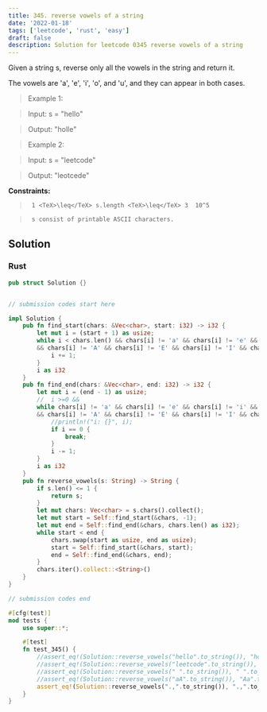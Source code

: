 ```yaml
---
title: 345. reverse vowels of a string
date: '2022-01-18'
tags: ['leetcode', 'rust', 'easy']
draft: false
description: Solution for leetcode 0345 reverse vowels of a string
---
```


 

  Given a string s, reverse only all the vowels in the string and return it.

  The vowels are 'a', 'e', 'i', 'o', and 'u', and they can appear in both cases.

   

 >   Example 1:

 >   Input: s <TeX>=</TeX> "hello"

 >   Output: "holle"

 >   Example 2:

 >   Input: s <TeX>=</TeX> "leetcode"

 >   Output: "leotcede"

   

  **Constraints:**

  

 >   	1 <TeX>\leq</TeX> s.length <TeX>\leq</TeX> 3  10^5

 >   	s consist of printable ASCII characters.


## Solution
### Rust
```rust
pub struct Solution {}


// submission codes start here

impl Solution {
    pub fn find_start(chars: &Vec<char>, start: i32) -> i32 {
        let mut i = (start + 1) as usize;
        while i < chars.len() && chars[i] != 'a' && chars[i] != 'e' && chars[i] != 'i' && chars[i] != 'o' && chars[i] != 'u' 
        && chars[i] != 'A' && chars[i] != 'E' && chars[i] != 'I' && chars[i] != 'O' && chars[i] != 'U' {
            i += 1;
        }
        i as i32
    }
    pub fn find_end(chars: &Vec<char>, end: i32) -> i32 {
        let mut i = (end - 1) as usize;
        //  i >=0 && 
        while chars[i] != 'a' && chars[i] != 'e' && chars[i] != 'i' && chars[i] != 'o' && chars[i] != 'u' 
        && chars[i] != 'A' && chars[i] != 'E' && chars[i] != 'I' && chars[i] != 'O' && chars[i] != 'U' {
            //println!("i: {}", i);
            if i == 0 {
                break;
            }
            i -= 1;
        }
        i as i32
    }
    pub fn reverse_vowels(s: String) -> String {
        if s.len() <= 1 {
            return s;
        }
        let mut chars: Vec<char> = s.chars().collect();
        let mut start = Self::find_start(&chars, -1);
        let mut end = Self::find_end(&chars, chars.len() as i32);
        while start < end {
            chars.swap(start as usize, end as usize);
            start = Self::find_start(&chars, start);
            end = Self::find_end(&chars, end);
        }
        chars.iter().collect::<String>()
    }
}

// submission codes end

#[cfg(test)]
mod tests {
    use super::*;

    #[test]
    fn test_345() {
        //assert_eq!(Solution::reverse_vowels("hello".to_string()), "holle".to_string());
        //assert_eq!(Solution::reverse_vowels("leetcode".to_string()), "leotcede".to_string());
        //assert_eq!(Solution::reverse_vowels(" ".to_string()), " ".to_string());
        //assert_eq!(Solution::reverse_vowels("aA".to_string()), "Aa".to_string());
        assert_eq!(Solution::reverse_vowels(".,".to_string()), ".,".to_string());
    }
}

```
